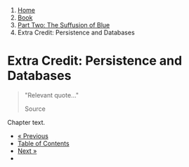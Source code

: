 <ol class="breadcrumb">
  <li><a href="/">Home</a></li>
  <li><a href="/book/">Book</a></li>
  <li><a href="/book/2-0-0-overview/">Part Two: The Suffusion of Blue</a></li>
  <li class="active">Extra Credit: Persistence and Databases</li>
</ol>

# Extra Credit: Persistence and Databases

> "Relevant quote..."
> <footer>Source</footer>

Chapter text.

<ul class="pager">
  <li class="previous"><a href="/book/2-03-0-objects-control/">&laquo; Previous</a></li>
  <li><a href="/book/">Table of Contents</a></li>
  <li class="next"><a href="/book/2-05-0-extended-types/">Next &raquo;</a><li>
</ul>
